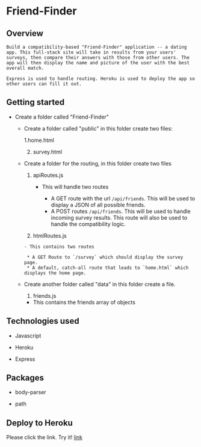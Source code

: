 # Friend-Finder

## Overview

    Build a compatibility-based "Friend-Finder" application -- a dating app. This full-stack site will take in results from your users' surveys, then compare their answers with those from other users. The app will then display the name and picture of the user with the best overall match.

    Express is used to handle routing. Heroku is used to deploy the app so other users can fill it out.

 ## Getting started

 * Create a folder called "Friend-Finder"   

    * Create a folder called "public" in this folder create two files:

        1.home.html

        2. survey.html

    * Create a folder for the routing, in this folder create two files

        1. apiRoutes.js

            - This will handle two routes
              
               * A GET route with the url `/api/friends`. This will be used to display a JSON of all possible friends.
               * A POST routes `/api/friends`. This will be used to handle incoming survey results. This route will also be used to handle      the compatibility logic.

        2. htmlRoutes.js

          - This contains two routes

           * A GET Route to `/survey` which should display the survey page.
           * A default, catch-all route that leads to `home.html` which displays the home page.


    * Create another folder called "data" in this folder create a file.

        1. friends.js  

         - This contains the friends array of objects



## Technologies used

   * Javascript

   * Heroku

   * Express

## Packages

  * body-parser

  * path

  ## Deploy to Heroku

  Please click the link. Try it! [link]("https://intense-anchorage-11038.herokuapp.com")